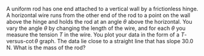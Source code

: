 A uniform rod has one end attached to a vertical wall by a
frictionless hinge. A horizontal wire runs from the other end of the rod
to a point on the wall above the hinge and holds the rod at an angle $`\theta`$ above the horizontal. You vary the angle $`\theta`$ by changing the length of
the wire, and for each $`\theta`$ you measure the tension *T* in the wire. You plot
your data in the form of a *T*-versus-$`\cot \theta`$ graph. The data lie close to a
straight line that has slope 30.0 N. What is the mass of the rod?